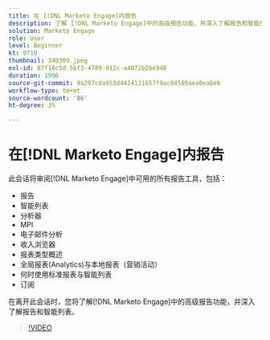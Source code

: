 ```yaml
---
title: 在 [!DNL Marketo Engage]内报告
description: 了解 [!DNL Marketo Engage]中的高级报告功能，并深入了解报告和智能列表。
solution: Marketo Engage
role: User
level: Beginner
kt: 9710
thumbnail: 340309.jpeg
exl-id: 87f18c5d-5bf3-4789-912c-a4072b26e940
duration: 1996
source-git-commit: 9a297cda953d4414131657f9ac84580aea0eabeb
workflow-type: tm+mt
source-wordcount: '86'
ht-degree: 3%

---
```


# 在[!DNL Marketo Engage]内报告

此会话将审阅[!DNL Marketo Engage]中可用的所有报告工具，包括：

* 报告
* 智能列表
* 分析器
* MPI
* 电子邮件分析
* 收入浏览器
* 报表类型概述
* 全局报表(Analytics)与本地报表（营销活动）
* 何时使用标准报表与智能列表
* 订阅

在离开此会话时，您将了解[!DNL Marketo Engage]中的高级报告功能，并深入了解报告和智能列表。

>[!VIDEO](https://video.tv.adobe.com/v/340309/?quality=12&learn=on)
